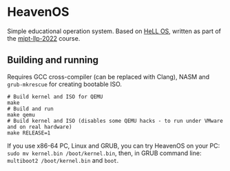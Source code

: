 # HeavenOS

Simple educational operation system. Based on [HeLL OS](https://github.com/carzil/hellos), written as part of the [mipt-llp-2022](https://github.com/carzil/mipt-llp-2022) course.

## Building and running
Requires GCC cross-compiler (can be replaced with Clang), NASM and `grub-mkrescue` for creating bootable ISO.
```
# Build kernel and ISO for QEMU
make
# Build and run
make qemu
# Build kernel and ISO (disables some QEMU hacks - to run under VMware and on real hardware)
make RELEASE=1
```

If you use x86-64 PC, Linux and GRUB, you can try HeavenOS on your PC: `sudo mv kernel.bin /boot/kernel.bin`, then, in GRUB command line: `multiboot2 /boot/kernel.bin` and `boot`.
